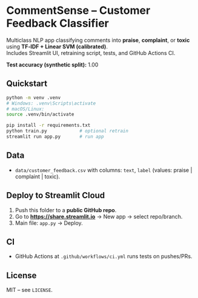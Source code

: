 # CommentSense – Customer Feedback Classifier

Multiclass NLP app classifying comments into **praise**, **complaint**, or **toxic** using **TF‑IDF + Linear SVM (calibrated)**.  
Includes Streamlit UI, retraining script, tests, and GitHub Actions CI.

**Test accuracy (synthetic split):** 1.00

## Quickstart
```bash
python -m venv .venv
# Windows: .venv\Scripts\activate
# macOS/Linux:
source .venv/bin/activate

pip install -r requirements.txt
python train.py            # optional retrain
streamlit run app.py       # run app
```

## Data
- `data/customer_feedback.csv` with columns: `text`, `label` (values: praise | complaint | toxic).

## Deploy to Streamlit Cloud
1) Push this folder to a **public GitHub repo**.  
2) Go to **https://share.streamlit.io** → New app → select repo/branch.  
3) Main file: `app.py` → Deploy.

## CI
- GitHub Actions at `.github/workflows/ci.yml` runs tests on pushes/PRs.

## License
MIT – see `LICENSE`.
